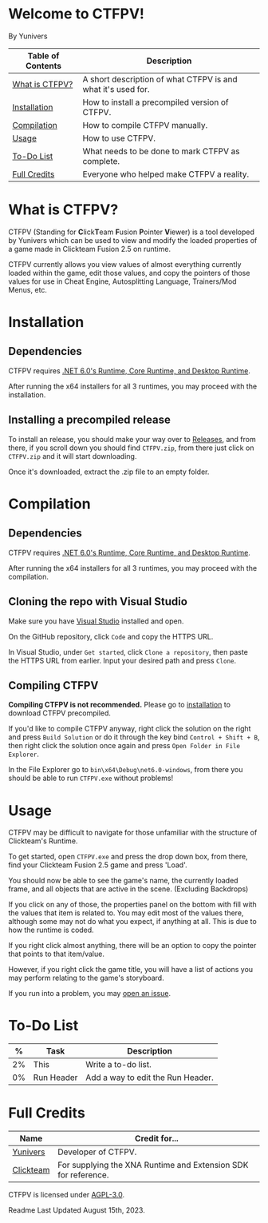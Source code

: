 # Welcome to CTFPV!
By Yunivers

| Table of Contents | Description |
|--|--|
| [What is CTFPV?](https://github.com/CTFAK/CTFPV#what-is-ctfpv) | A short description of what CTFPV is and what it's used for. |
| [Installation](https://github.com/CTFAK/CTFPV#installation) | How to install a precompiled version of CTFPV. |
| [Compilation](https://github.com/CTFAK/CTFPV#compilation) | How to compile CTFPV manually. |
| [Usage](https://github.com/CTFAK/CTFPV#usage) | How to use CTFPV. |
| [To-Do List](https://github.com/CTFAK/CTFPV#to-do-list) | What needs to be done to mark CTFPV as complete. |
| [Full Credits](https://github.com/CTFAK/CTFPV#full-credits) | Everyone who helped make CTFPV a reality. |

# What is CTFPV?
CTFPV (Standing for **C**lick**T**eam **F**usion **P**ointer **V**iewer) is a tool developed by Yunivers which can be used to view and modify the loaded properties of a game made in Clickteam Fusion 2.5 on runtime.

CTFPV currently allows you view values of almost everything currently loaded within the game, edit those values, and copy the pointers of those values for use in Cheat Engine, Autosplitting Language, Trainers/Mod Menus, etc.

# Installation
## Dependencies
CTFPV requires [.NET 6.0's Runtime, Core Runtime, and Desktop Runtime](https://dotnet.microsoft.com/en-us/download/dotnet/6.0).

After running the x64 installers for all 3 runtimes, you may proceed with the installation.
## Installing a precompiled release

To install an release, you should make your way over to [Releases](https://github.com/CTFAK/CTFPV/releases), and from there, if you scroll down you should find `CTFPV.zip`, from there just click on `CTFPV.zip` and it will start downloading.

Once it's downloaded, extract the .zip file to an empty folder.

# Compilation
## Dependencies
CTFPV requires [.NET 6.0's Runtime, Core Runtime, and Desktop Runtime](https://dotnet.microsoft.com/en-us/download/dotnet/6.0).

After running the x64 installers for all 3 runtimes, you may proceed with the compilation.

## Cloning the repo with Visual Studio

Make sure you have [Visual Studio](https://visualstudio.microsoft.com/) installed and open.

On the GitHub repository, click `Code` and copy the HTTPS URL.

In Visual Studio, under `Get started`, click `Clone a repository`, then paste the HTTPS URL from earlier. Input your desired path and press `Clone`.

## Compiling CTFPV

**Compiling CTFPV is not recommended.** Please go to [installation](https://github.com/CTFAK/CTFPV#installation) to download CTFPV precompiled.

If you'd like to compile CTFPV anyway, right click the solution on the right and press `Build Solution` or do it through the key bind `Control + Shift + B`, then right click the solution once again and press `Open Folder in File Explorer`.

In the File Explorer go to `bin\x64\Debug\net6.0-windows`, from there you should be able to run `CTFPV.exe` without problems!

# Usage
CTFPV may be difficult to navigate for those unfamiliar with the structure of Clickteam's Runtime.

To get started, open `CTFPV.exe` and press the drop down box, from there, find your Clickteam Fusion 2.5 game and press 'Load'.

You should now be able to see the game's name, the currently loaded frame, and all objects that are active in the scene. (Excluding Backdrops)

If you click on any of those, the properties panel on the bottom with fill with the values that item is related to. You may edit most of the values there, although some may not do what you expect, if anything at all. This is due to how the runtime is coded.

If you right click almost anything, there will be an option to copy the pointer that points to that item/value.

However, if you right click the game title, you will have a list of actions you may perform relating to the game's storyboard.

If you run into a problem, you may [open an issue](https://github.com/CTFAK/CTFAK2.0/issues).

# To-Do List
|%| Task |Description
|--|--|--|
| 2% | This | Write a to-do list. |
| 0% | Run Header | Add a way to edit the Run Header. |

# Full Credits
|Name| Credit for... |
|--|--|
| [Yunivers](https://github.com/AITYunivers) | Developer of CTFPV. |
| [Clickteam](https://www.clickteam.com/) | For supplying the XNA Runtime and Extension SDK for reference. |

CTFPV is licensed under [AGPL-3.0](https://github.com/CTFAK/CTFPV/blob/master/LICENSE.txt).

Readme Last Updated August 15th, 2023.
